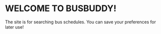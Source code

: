 # WELCOME TO BUSBUDDY!
The site is for searching bus schedules. You can save your preferences for later use!

